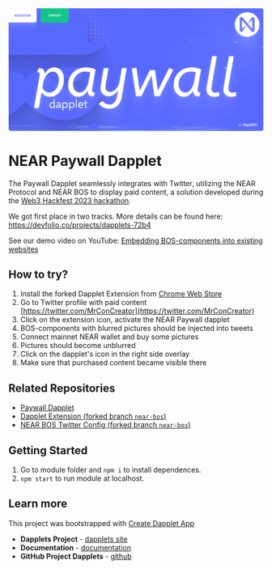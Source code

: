 ![image](/docs/paywall-dapplet.png)

# NEAR Paywall Dapplet

The Paywall Dapplet seamlessly integrates with Twitter, utilizing the NEAR Protocol and NEAR BOS to display paid content, a solution developed during the [Web3 Hackfest 2023 hackathon](https://web3hackfest.org/).

We got first place in two tracks. More details can be found here: https://devfolio.co/projects/dapplets-72b4

See our demo video on YouTube: [Embedding BOS-components into existing websites](https://www.youtube.com/watch?v=FhgCqj5oWds)

## How to try?

1. Install the forked Dapplet Extension from [Chrome Web Store](https://chrome.google.com/webstore/detail/dapplets-development-buil/oldijfflfojekjlmkjclmjmnpdinieaa)
2. Go to Twitter profile with paid content [https://twitter.com/MrConCreator](https://twitter.com/MrConCreator)
3. Click on the extension icon, activate the NEAR Paywall dapplet
4. BOS-components with blurred pictures should be injected into tweets
5. Connect mainnet NEAR wallet and buy some pictures
6. Pictures should become unblurred
7. Click on the dapplet's icon in the right side overlay
8. Make sure that purchased content became visible there

## Related Repositories

* [Paywall Dapplet](https://github.com/dapplets/paywall-dapplet)
* [Dapplet Extension (forked branch `near-bos`)](https://github.com/dapplets/dapplet-extension/tree/near-bos)
* [NEAR BOS Twitter Config (forked branch `near-bos`)](https://github.com/dapplets/modules-monorepo/tree/near-bos)

## Getting Started

1. Go to module folder and `npm i` to install dependences.  
2. `npm start` to run module at localhost.

## Learn more

This project was bootstrapped with [Create Dapplet App](https://github.com/dapplets/create-dapplet-app)

* **Dapplets Project** - [dapplets site](https://dapplets.org/)
* **Documentation** - [documentation](https://docs.dapplets.org/docs/)
* **GitHub Project Dapplets** - [github](https://github.com/dapplets)
